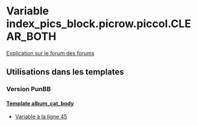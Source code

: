 # Variable index_pics_block.picrow.piccol.CLEAR_BOTH
[Explication sur le forum des forums](http://forum.forumactif.com/t294113-listing-des-variables#index_pics_block.picrow.piccol.CLEAR_BOTH)

## Utilisations dans les templates

### Version PunBB

#### [Template album_cat_body](punbb/album_cat_body.md)
* [Variable à la ligne 45](../punbb/album_cat_body.tpl#L45)